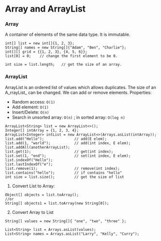 # Array and ArrayList

### Array



A container of elements of the same data type. It is immutable. 

```text
int[] list = new int[]{1, 2, 3};
String[] names = new String[]{"Adam", "Ben", "Charlie"};
int[][] grid = {{1, 2, 3}, {4, 5, 6}};
list[0] = 0;    // change the first element to be 0.

int size = list.length;   // get the size of an array.
```

### ArrayList

ArrayList is an ordered list of values which allows duplicates. The size of an A_rrayList_ can be changed. We can add or remove elements. Properties:

* Random access: `O(1)`
* Add element: `O(1)`
* Insert/Delete: `O(n)`
* Search in unsorted array: `O(n)` ; in sorted array: `O(log n)`

```text
ArrayList<String> list = new ArrayList<>();
Integer[] intArray = {1, 2, 3, 4};
ArrayList<Integer> intList = new ArrayList<>(Arrays.asList(intArray));
list.add("Hello");              // add(E elem);
list.add(1, "world");           // add(int index, E elem);
list.addAll(anotherArrayList);
list.get(1);                    // get(int index);
list.set(1, "end");             // set(int index, E elem);
list.indexOf("Hello");  
list.lastIndexOf("e");
list.remove(1);                 // remove(int index);
list.contains("hello");         // if contains "hello"
int size = list.size();         // get the size of list
```



1. Convert List to Array:

```text
Object[] objects = list.toArray();
//or
String[] objects1 = list.toArray(new String[0]);
```

2. Convert Array to List

```text
String[] values = new String[]{ "one", "two", "three" };

List<String> list = Arrays.asList(values);
List<String> names = Arrays.asList("Larry", "Kelly", "Curry");
```

####  


